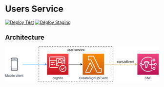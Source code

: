 # Users Service 
[![Deploy Test](https://github.com/NotOnlyStudents/carts-service/actions/workflows/deploy-testing.yml/badge.svg?branch=develop)](https://github.com/NotOnlyStudents/carts-service/actions/workflows/deploy-testing.yml)
[![Deploy Staging](https://github.com/NotOnlyStudents/carts-service/actions/workflows/deploy-staging.yml/badge.svg?branch=main)](https://github.com/NotOnlyStudents/carts-service/actions/workflows/deploy-staging.yml)

## Architecture

<p align="center">
  <img src="docs/images/architecture.png" alt="High-level architecture diagram"/>
</p>

